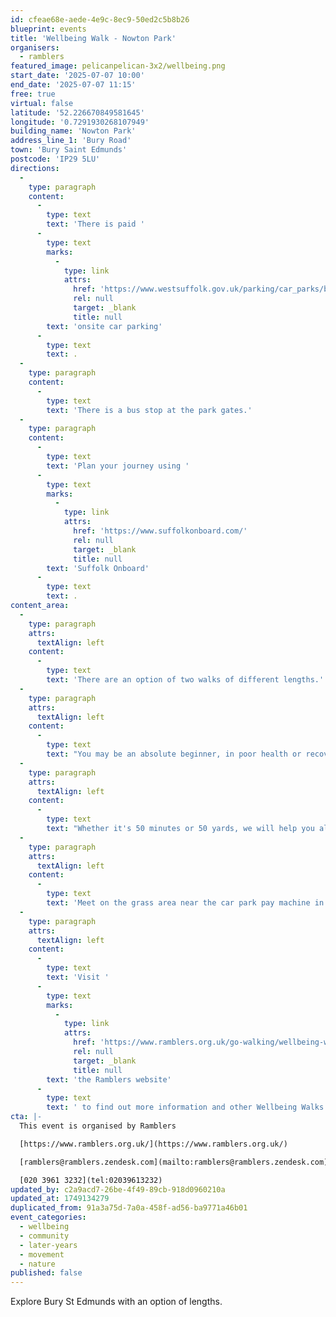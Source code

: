 ```yaml
---
id: cfeae68e-aede-4e9c-8ec9-50ed2c5b8b26
blueprint: events
title: 'Wellbeing Walk - Nowton Park'
organisers:
  - ramblers
featured_image: pelicanpelican-3x2/wellbeing.png
start_date: '2025-07-07 10:00'
end_date: '2025-07-07 11:15'
free: true
virtual: false
latitude: '52.226670849581645'
longitude: '0.7291930268107949'
building_name: 'Nowton Park'
address_line_1: 'Bury Road'
town: 'Bury Saint Edmunds'
postcode: 'IP29 5LU'
directions:
  -
    type: paragraph
    content:
      -
        type: text
        text: 'There is paid '
      -
        type: text
        marks:
          -
            type: link
            attrs:
              href: 'https://www.westsuffolk.gov.uk/parking/car_parks/bse_car_parks/nowton-park-car-park.cfm'
              rel: null
              target: _blank
              title: null
        text: 'onsite car parking'
      -
        type: text
        text: .
  -
    type: paragraph
    content:
      -
        type: text
        text: 'There is a bus stop at the park gates.'
  -
    type: paragraph
    content:
      -
        type: text
        text: 'Plan your journey using '
      -
        type: text
        marks:
          -
            type: link
            attrs:
              href: 'https://www.suffolkonboard.com/'
              rel: null
              target: _blank
              title: null
        text: 'Suffolk Onboard'
      -
        type: text
        text: .
content_area:
  -
    type: paragraph
    attrs:
      textAlign: left
    content:
      -
        type: text
        text: 'There are an option of two walks of different lengths.'
  -
    type: paragraph
    attrs:
      textAlign: left
    content:
      -
        type: text
        text: "You may be an absolute beginner, in poor health or recovering from poor health but we are here to help you improve your health at your own pace.\_ "
  -
    type: paragraph
    attrs:
      textAlign: left
    content:
      -
        type: text
        text: "Whether it's 50 minutes or 50 yards, we will help you along with fresh air and good company.\_ Longer walk goes around Nowton Park taking in all the flora and wildlife."
  -
    type: paragraph
    attrs:
      textAlign: left
    content:
      -
        type: text
        text: 'Meet on the grass area near the car park pay machine in Nowton Park.'
  -
    type: paragraph
    attrs:
      textAlign: left
    content:
      -
        type: text
        text: 'Visit '
      -
        type: text
        marks:
          -
            type: link
            attrs:
              href: 'https://www.ramblers.org.uk/go-walking/wellbeing-walks-groups/ramblers-wellbeing-walks-suffolk'
              rel: null
              target: _blank
              title: null
        text: 'the Ramblers website'
      -
        type: text
        text: ' to find out more information and other Wellbeing Walks. '
cta: |-
  This event is organised by Ramblers

  [https://www.ramblers.org.uk/](https://www.ramblers.org.uk/) 

  [ramblers@ramblers.zendesk.com](mailto:ramblers@ramblers.zendesk.com)

  [020 3961 3232](tel:02039613232)
updated_by: c2a9acd7-26be-4f49-89cb-918d0960210a
updated_at: 1749134279
duplicated_from: 91a3a75d-7a0a-458f-ad56-ba9771a46b01
event_categories:
  - wellbeing
  - community
  - later-years
  - movement
  - nature
published: false
---
```

Explore Bury St Edmunds with an option of lengths.